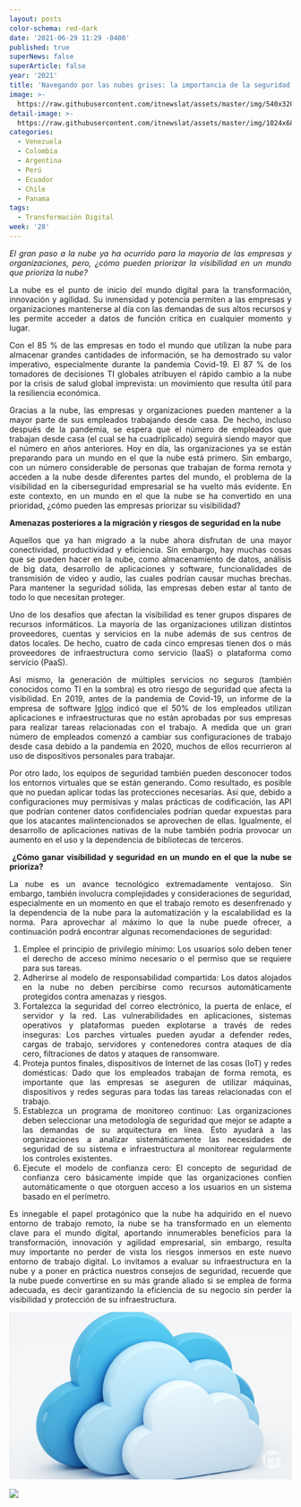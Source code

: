 ```yaml
---
layout: posts
color-schema: red-dark
date: '2021-06-29 11:29 -0400'
published: true
superNews: false
superArticle: false
year: '2021'
title: 'Navegando por las nubes grises: la importancia de la seguridad en la nube'
image: >-
  https://raw.githubusercontent.com/itnewslat/assets/master/img/540x320/Nube-p.jpg
detail-image: >-
  https://raw.githubusercontent.com/itnewslat/assets/master/img/1024x680/Nube-g.jpg
categories:
  - Venezuela
  - Colombia
  - Argentina
  - Perú
  - Ecuador
  - Chile
  - Panama
tags:
  - Transformación Digital
week: '28'
---
```

<p style="text-align: justify;"><em>El gran paso a la nube ya ha ocurrido para la mayoría de las empresas y organizaciones, pero, ¿cómo pueden priorizar la visibilidad en un mundo que prioriza la nube?</em></p>
<p style="text-align: justify;">La nube es el punto de inicio del mundo digital para la transformación, innovación y agilidad. Su inmensidad y potencia permiten a las empresas y organizaciones mantenerse al día con las demandas de sus altos recursos y les permite acceder a datos de función crítica en cualquier momento y lugar.</p>
<p style="text-align: justify;">Con el 85 % de las empresas en todo el mundo que utilizan la nube para almacenar grandes cantidades de información, se ha demostrado su valor imperativo, especialmente durante la pandemia Covid-19. El 87 % de los tomadores de decisiones TI globales atribuyen el rápido cambio a la nube por la crisis de salud global imprevista: un movimiento que resulta útil para la resiliencia económica.</p>
<p style="text-align: justify;">Gracias a la nube, las empresas y organizaciones pueden mantener a la mayor parte de sus empleados trabajando desde casa. De hecho, incluso después de la pandemia, se espera que el número de empleados que trabajan desde casa (el cual se ha cuadriplicado) seguirá siendo mayor que el número en años anteriores. Hoy en día, las organizaciones ya se están preparando para un mundo en el que la nube está primero. Sin embargo, con un número considerable de personas que trabajan de forma remota y acceden a la nube desde diferentes partes del mundo, el problema de la visibilidad en la ciberseguridad empresarial se ha vuelto más evidente. En este contexto, en un mundo en el que la nube se ha convertido en una prioridad, ¿cómo pueden las empresas priorizar su visibilidad?</p>
<p style="text-align: justify;"><strong>Amenazas posteriores a la migración y riesgos de seguridad en la nube</strong></p>
<p style="text-align: justify;">Aquellos que ya han migrado a la nube ahora disfrutan de una mayor conectividad, productividad y eficiencia. Sin embargo, hay muchas cosas que se pueden hacer en la nube, como almacenamiento de datos, análisis de big data, desarrollo de aplicaciones y software, funcionalidades de transmisión de video y audio, las cuales podrían causar muchas brechas. Para mantener la seguridad sólida, las empresas deben estar al tanto de todo lo que necesitan proteger.</p>
<p style="text-align: justify;">Uno de los desafíos que afectan la visibilidad es tener grupos dispares de recursos informáticos. La mayoría de las organizaciones utilizan distintos proveedores, cuentas y servicios en la nube además de sus centros de datos locales. De hecho, cuatro de cada cinco empresas tienen dos o más proveedores de infraestructura como servicio (IaaS) o plataforma como servicio (PaaS).</p>
<p style="text-align: justify;">Así mismo, la generación de múltiples servicios no seguros (también conocidos como TI en la sombra) es otro riesgo de seguridad que afecta la visibilidad. En 2019, antes de la pandemia de Covid-19, un informe de la empresa de software <a href="https://www.darkreading.com/application-security/shadow-it-and-unsecured-data-still-rampant-within-the-digital-workplace/a/d-id/751139?piddl_msgorder=asc">Igloo</a> indicó que el 50% de los empleados utilizan aplicaciones e infraestructuras que no están aprobadas por sus empresas para realizar tareas relacionadas con el trabajo. A medida que un gran número de empleados comenzó a cambiar sus configuraciones de trabajo desde casa debido a la pandemia en 2020, muchos de ellos recurrieron al uso de dispositivos personales para trabajar.</p>
<p style="text-align: justify;">Por otro lado, los equipos de seguridad también pueden desconocer todos los entornos virtuales que se están generando. Como resultado, es posible que no puedan aplicar todas las protecciones necesarias. Así que, debido a configuraciones muy permisivas y malas prácticas de codificación, las API que podrían contener datos confidenciales podrían quedar expuestas para que los atacantes malintencionados se aprovechen de ellas. Igualmente, el desarrollo de aplicaciones nativas de la nube también podría provocar un aumento en el uso y la dependencia de bibliotecas de terceros.</p>
<p style="text-align: justify;"><strong> ¿Cómo ganar visibilidad y seguridad en un mundo en el que la nube se prioriza?</strong></p>
<p style="text-align: justify;">La nube es un avance tecnológico extremadamente ventajoso. Sin embargo, también involucra complejidades y consideraciones de seguridad, especialmente en un momento en que el trabajo remoto es desenfrenado y la dependencia de la nube para la automatización y la escalabilidad es la norma. Para aprovechar al máximo lo que la nube puede ofrecer, a continuación podrá encontrar algunas recomendaciones de seguridad:</p>

<ol style="text-align: justify;">
	<li>Emplee el principio de privilegio mínimo: Los usuarios solo deben tener el derecho de acceso mínimo necesario o el permiso que se requiere para sus tareas.</li>
	<li>Adherirse al modelo de responsabilidad compartida: Los datos alojados en la nube no deben percibirse como recursos automáticamente protegidos contra amenazas y riesgos.</li>
	<li>Fortalezca la seguridad del correo electrónico, la puerta de enlace, el servidor y la red. Las vulnerabilidades en aplicaciones, sistemas operativos y plataformas pueden explotarse a través de redes inseguras: Los parches virtuales pueden ayudar a defender redes, cargas de trabajo, servidores y contenedores contra ataques de día cero, filtraciones de datos y ataques de ransomware.</li>
	<li>Proteja puntos finales, dispositivos de Internet de las cosas (IoT) y redes domésticas: Dado que los empleados trabajan de forma remota, es importante que las empresas se aseguren de utilizar máquinas, dispositivos y redes seguras para todas las tareas relacionadas con el trabajo.</li>
	<li>Establezca un programa de monitoreo continuo: Las organizaciones deben seleccionar una metodología de seguridad que mejor se adapte a las demandas de su arquitectura en línea. Esto ayudará a las organizaciones a analizar sistemáticamente las necesidades de seguridad de su sistema e infraestructura al monitorear regularmente los controles existentes.</li>
	<li>Ejecute el modelo de confianza cero: El concepto de seguridad de confianza cero básicamente impide que las organizaciones confíen automáticamente o que otorguen acceso a los usuarios en un sistema basado en el perímetro.</li>
</ol>
<p style="text-align: justify;">Es innegable el papel protagónico que la nube ha adquirido en el nuevo entorno de trabajo remoto, la nube se ha transformado en un elemento clave para el mundo digital, aportando innumerables beneficios para la transformación, innovación y agilidad empresarial, sin embargo, resulta muy importante no perder de vista los riesgos inmersos en este nuevo entorno de trabajo digital. Lo invitamos a evaluar su infraestructura en la nube y a poner en práctica nuestros consejos de seguridad, recuerde que la nube puede convertirse en su más grande aliado si se emplea de forma adecuada, es decir garantizando la eficiencia de su negocio sin perder la visibilidad y protección de su infraestructura.</p>

![](https://raw.githubusercontent.com/itnewslat/assets/master/img/540x320/Nube-p.jpg)

<img src="https://tracker.metricool.com/c3po.jpg?hash=56f88a41e39ab42c063cc51676587a04"/>

